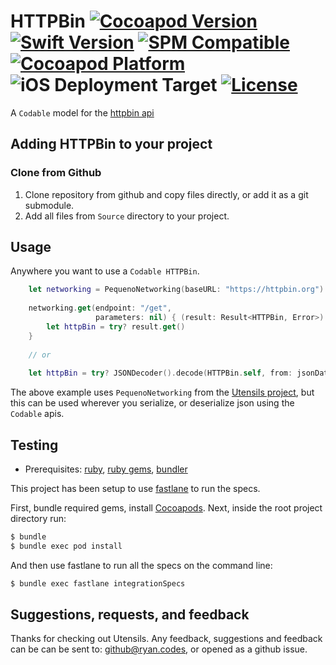 # HTTPBin [![Cocoapod Version](https://img.shields.io/cocoapods/v/HTTPBin.svg)](https://github.com/rbaumbach/HTTPBin) [![Swift Version](https://img.shields.io/badge/Swift-5.7-blue)](https://github.com/rbaumbach/HTTPBin/blob/master/Package.swift) [![SPM Compatible](https://img.shields.io/badge/SPM-Compatible-blue)](https://swift.org/package-manager/) [![Cocoapod Platform](https://img.shields.io/badge/platform-iOS-blue.svg)](https://github.com/rbaumbach/HTTPBin) ![iOS Deployment Target](https://img.shields.io/badge/iOS_Deployment_Target-12.0-964B00) [![License](https://img.shields.io/dub/l/vibe-d.svg)](https://github.com/rbaumbach/Utensils/blob/master/MIT-LICENSE.txt)

A `Codable` model for the [httpbin api](https://httpbin.org)

## Adding HTTPBin to your project

### Clone from Github

1.  Clone repository from github and copy files directly, or add it as a git submodule.
2.  Add all files from `Source` directory to your project.

## Usage

Anywhere you want to use a `Codable HTTPBin`.

```swift
    let networking = PequenoNetworking(baseURL: "https://httpbin.org")
    
    networking.get(endpoint: "/get",
                   parameters: nil) { (result: Result<HTTPBin, Error>) in
        let httpBin = try? result.get()
    }
    
    // or
    
    let httpBin = try? JSONDecoder().decode(HTTPBin.self, from: jsonData)
```

The above example uses `PequenoNetworking` from the [Utensils project](https://github.com/rbaumbach/Utensils), but this can be used wherever you serialize, or deserialize json using the `Codable` apis.

## Testing

* Prerequisites: [ruby](https://github.com/sstephenson/rbenv), [ruby gems](https://rubygems.org/pages/download), [bundler](http://bundler.io)

This project has been setup to use [fastlane](https://fastlane.tools) to run the specs.

First, bundle required gems, install [Cocoapods](http://cocoapods.org). Next, inside the root project directory run:

```bash
$ bundle
$ bundle exec pod install
```

And then use fastlane to run all the specs on the command line:

```bash
$ bundle exec fastlane integrationSpecs
```

## Suggestions, requests, and feedback

Thanks for checking out Utensils.  Any feedback, suggestions and feedback can be can be sent to: github@ryan.codes, or opened as a github issue.
